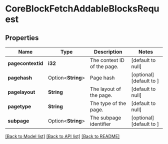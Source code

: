 # CoreBlockFetchAddableBlocksRequest

## Properties

Name | Type | Description | Notes
------------ | ------------- | ------------- | -------------
**pagecontextid** | **i32** | The context ID of the page. | [default to null]
**pagehash** | Option<**String**> | Page hash | [optional][default to ]
**pagelayout** | **String** | The layout of the page. | [default to null]
**pagetype** | **String** | The type of the page. | [default to null]
**subpage** | Option<**String**> | The subpage identifier | [optional][default to ]

[[Back to Model list]](../README.md#documentation-for-models) [[Back to API list]](../README.md#documentation-for-api-endpoints) [[Back to README]](../README.md)


